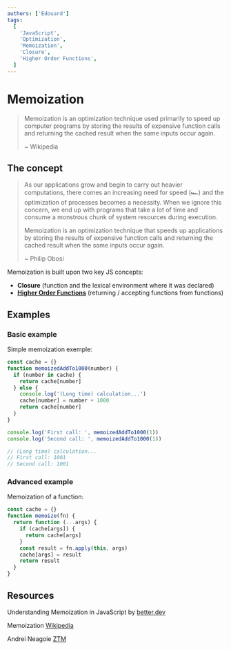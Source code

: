 ```yaml
---
authors: ['Edouard']
tags:
  [
    'JavaScript',
    'Optimization',
    'Memoization',
    'Closure',
    'Higher Order Functions',
  ]
---
```


# Memoization

> Memoization is an optimization technique used primarily to speed up computer programs by storing the results of expensive function calls and returning the cached result when the same inputs occur again.
>
> ~ Wikipedia

## The concept

> As our applications grow and begin to carry out heavier computations, there comes an increasing need for speed (🏎️) and the optimization of processes becomes a necessity. When we ignore this concern, we end up with programs that take a lot of time and consume a monstrous chunk of system resources during execution.
>
> Memoization is an optimization technique that speeds up applications by storing the results of expensive function calls and returning the cached result when the same inputs occur again.
>
> ~ Philip Obosi

Memoization is built upon two key JS concepts:

- **Closure** (function and the lexical environment where it was declared)
- **[Higher Order Functions](./05-higher-order-functions.md)** (returning / accepting functions from functions)

## Examples

### Basic example

Simple memoization exemple:

```javascript
const cache = {}
function memoizedAddTo1000(number) {
  if (number in cache) {
    return cache[number]
  } else {
    console.log('(Long time) calculation...')
    cache[number] = number + 1000
    return cache[number]
  }
}

console.log('First call: ', memoizedAddTo1000(1))
console.log('Second call: ', memoizedAddTo1000(1))

// (Long time) calculation...
// First call: 1001
// Second call: 1001
```

### Advanced example

Memoization of a function:

```javascript
const cache = {}
function memoize(fn) {
  return function (...args) {
    if (cache[args]) {
      return cache[args]
    }
    const result = fn.apply(this, args)
    cache[args] = result
    return result
  }
}
```

## Resources

Understanding Memoization in JavaScript by [better.dev](https://www.better.dev/understanding-memoization-in-javascript)

Memoization [Wikipedia](https://en.wikipedia.org/wiki/Memoization)

Andrei Neagoie [ZTM](https://zerotomastery.io/)
